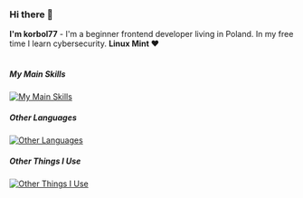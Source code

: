 ### Hi there 👋

**I'm korbol77** - I'm a beginner frontend developer living in Poland. In my free time I learn cybersecurity. **Linux Mint ❤️**
<br><br>

##### My Main Skills
[![My Main Skills](https://skillicons.dev/icons?i=html,css,js,react,tailwind)](https://skillicons.dev)
##### Other Languages
[![Other Languages](https://skillicons.dev/icons?i=python,php,cs,ts)](https://skillicons.dev)
##### Other Things I Use
[![Other Things I Use](https://skillicons.dev/icons?i=git,linux,mysql,vite,visualstudio,vscode)](https://skillicons.dev)
